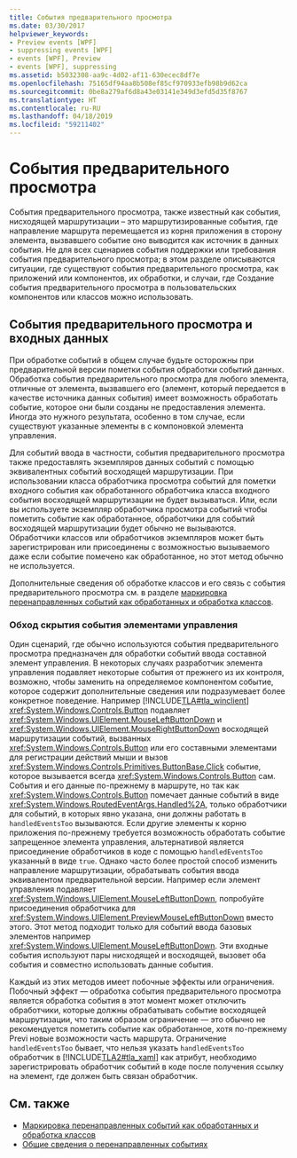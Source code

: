 ```yaml
---
title: События предварительного просмотра
ms.date: 03/30/2017
helpviewer_keywords:
- Preview events [WPF]
- suppressing events [WPF]
- events [WPF], Preview
- events [WPF], suppressing
ms.assetid: b5032308-aa9c-4d02-af11-630ecec8df7e
ms.openlocfilehash: 75165df94aa8b508ef85cf970933efb98b9d62ca
ms.sourcegitcommit: 0be8a279af6d8a43e03141e349d3efd5d35f8767
ms.translationtype: HT
ms.contentlocale: ru-RU
ms.lasthandoff: 04/18/2019
ms.locfileid: "59211402"
---
```

# <a name="preview-events"></a>События предварительного просмотра
События предварительного просмотра, также известный как события, нисходящей маршрутизации – это маршрутизированные события, где направление маршрута перемещается из корня приложения в сторону элемента, вызвавшего событие оно выводится как источник в данных события. Не для всех сценариев события поддержки или требования события предварительного просмотра; в этом разделе описываются ситуации, где существуют события предварительного просмотра, как приложений или компонентов, их обработки, и случаи, где Создание события предварительного просмотра в пользовательских компонентов или классов можно использовать.  
  
## <a name="preview-events-and-input"></a>События предварительного просмотра и входных данных  
 При обработке событий в общем случае будьте осторожны при предварительной версии пометки события обработки событий данных. Обработка события предварительного просмотра для любого элемента, отличные от элемента, вызвавшего его (элемент, который передается в качестве источника данных события) имеет возможность обработать событие, которое они были созданы не предоставления элемента. Иногда это нужного результата, особенно в том случае, если существуют указанные элементы в с компоновкой элемента управления.  
  
 Для событий ввода в частности, события предварительного просмотра также предоставлять экземпляров данных событий с помощью эквивалентных событий восходящей маршрутизации. При использовании класса обработчика просмотра событий для пометки входного события как обработанного обработчика класса входного события восходящей маршрутизации не будет вызываться. Или, если вы используете экземпляр обработчика просмотра событий чтобы пометить событие как обработанное, обработчики для событий восходящей маршрутизации будет обычно не вызываются. Обработчики классов или обработчиков экземпляров может быть зарегистрирован или присоединены с возможностью вызываемого даже если событие помечено как обработанное, но этот метод обычно не используется.  
  
 Дополнительные сведения об обработке классов и его связь с события предварительного просмотра см. в разделе [маркировка перенаправленных событий как обработанных и обработка классов](marking-routed-events-as-handled-and-class-handling.md).  
  
### <a name="working-around-event-suppression-by-controls"></a>Обход скрытия события элементами управления  
 Один сценарий, где обычно используются события предварительного просмотра предназначен для обработки событий ввода составной элемент управления. В некоторых случаях разработчик элемента управления подавляет некоторые события от прежнего из их контроля, возможно, чтобы заменить на определяемое компонентом событие, которое содержит дополнительные сведения или подразумевает более конкретное поведение. Например [!INCLUDE[TLA#tla_winclient](../../../../includes/tlasharptla-winclient-md.md)] <xref:System.Windows.Controls.Button> подавляет <xref:System.Windows.UIElement.MouseLeftButtonDown> и <xref:System.Windows.UIElement.MouseRightButtonDown> восходящей маршрутизации событий, вызванных <xref:System.Windows.Controls.Button> или его составными элементами для регистрации действий мыши и вызов <xref:System.Windows.Controls.Primitives.ButtonBase.Click> событие, которое вызывается всегда <xref:System.Windows.Controls.Button> сам. События и его данные по-прежнему в маршруте, но так как <xref:System.Windows.Controls.Button> помечает данные событий в виде <xref:System.Windows.RoutedEventArgs.Handled%2A>, только обработчики для событий, в которых явно указана, они должны работать в `handledEventsToo` вызываются.  Если другие элементы к корню приложения по-прежнему требуется возможность обработать событие запрещенное элемента управления, альтернативой является присоединение обработчиков в коде с помощью `handledEventsToo` указанный в виде `true`. Однако часто более простой способ изменить направление маршрутизации, обрабатывать события ввода эквивалентом предварительной версии. Например если элемент управления подавляет <xref:System.Windows.UIElement.MouseLeftButtonDown>, попробуйте присоединения обработчика для <xref:System.Windows.UIElement.PreviewMouseLeftButtonDown> вместо этого. Этот метод подходит только для событий ввода базовых элементов например <xref:System.Windows.UIElement.MouseLeftButtonDown>. Эти входные события используют пары нисходящей и восходящей, вызовет оба события и совместно использовать данные события.  
  
 Каждый из этих методов имеет побочные эффекты или ограничения. Побочный эффект — обработка события предварительного просмотра является обработка события в этот момент может отключить обработчики, которые должны обрабатывать событие восходящей маршрутизации, что таким образом ограничение — это обычно не рекомендуется пометить событие как обработанное, хотя по-прежнему Previ новые возможности часть маршрута. Ограничение `handledEventsToo` бывает, что нельзя указать `handledEventsToo` обработчик в [!INCLUDE[TLA2#tla_xaml](../../../../includes/tla2sharptla-xaml-md.md)] как атрибут, необходимо зарегистрировать обработчик событий в коде после получения ссылку на элемент, где должен быть связан обработчик.  
  
## <a name="see-also"></a>См. также

- [Маркировка перенаправленных событий как обработанных и обработка классов](marking-routed-events-as-handled-and-class-handling.md)
- [Общие сведения о перенаправленных событиях](routed-events-overview.md)
